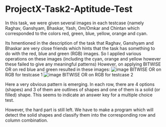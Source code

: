 # ProjectX-Task2-Aptitude-Test

In this task, we were given several images in each testcase {namely Raghav, Ganshyam, Bhaskar, Yash, Om/Omkar and Chintan which corresponded to the colors red, green, blue, yellow, orange and cyan.

Its hmentioned in the description of the task that Raghav, Ganshyam and Bhaskar are very close friends which hints that the task has something to do with the red, blue and green (RGB) images.
So I applied various operations on these images (including the cyan, orange and yellow however these failed to give any meaningful patterns)
However, on applying BITWISE OR on red blue and green resulted in these images:
![image](https://github.com/user-attachments/assets/44ffd63a-1b12-4aa5-b68a-a1c939bec1e4) BITWISE OR on RGB for testcase 1
![image](https://github.com/user-attachments/assets/03d63f07-fa27-4c02-a026-c6ea1fb0a79f) BITWISE OR on RGB for testcase 2

Here a very obvious pattern is emerging. 
In each row, there are 4 options (shapes) and 3 of them are outlines of shapes and one of them is a solid (or filled) shape.
This seems to indicate an answer key for a multiple choice test.

However, the hard part is still left. We have to make a program which will detect the solid shapes and classify them into the corresponding row and column combination.

